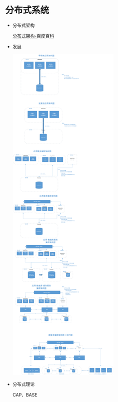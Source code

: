 # 分布式系统

- 分布式架构


    [分布式架构-百度百科](https://baike.baidu.com/item/分布式架构/9618693)


- 发展

    ![系统架构进化图](https://github.com/zhangymPerson/learning-notes/blob/master/Picture/%E7%B3%BB%E7%BB%9F%E6%9E%B6%E6%9E%84%E5%8F%91%E5%B1%95%E5%9B%BE.png)

- 分布式理论


     CAP、BASE 